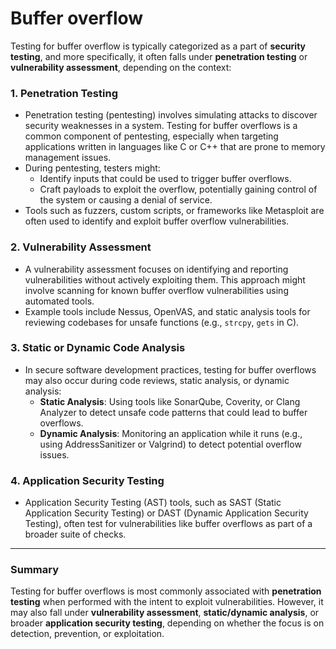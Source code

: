# Buffer overflow

Testing for buffer overflow is typically categorized as a part of **security testing**, and more specifically, it often falls under **penetration testing** or **vulnerability assessment**, depending on the context:

### 1. Penetration Testing
- Penetration testing (pentesting) involves simulating attacks to discover security weaknesses in a system. Testing for buffer overflows is a common component of pentesting, especially when targeting applications written in languages like C or C++ that are prone to memory management issues.
- During pentesting, testers might:
    - Identify inputs that could be used to trigger buffer overflows.
    - Craft payloads to exploit the overflow, potentially gaining control of the system or causing a denial of service.
- Tools such as fuzzers, custom scripts, or frameworks like Metasploit are often used to identify and exploit buffer overflow vulnerabilities.

### 2. Vulnerability Assessment
- A vulnerability assessment focuses on identifying and reporting vulnerabilities without actively exploiting them. This approach might involve scanning for known buffer overflow vulnerabilities using automated tools.
- Example tools include Nessus, OpenVAS, and static analysis tools for reviewing codebases for unsafe functions (e.g., `strcpy`, `gets` in C).

### 3. Static or Dynamic Code Analysis
- In secure software development practices, testing for buffer overflows may also occur during code reviews, static analysis, or dynamic analysis:
    - **Static Analysis**: Using tools like SonarQube, Coverity, or Clang Analyzer to detect unsafe code patterns that could lead to buffer overflows.
    - **Dynamic Analysis**: Monitoring an application while it runs (e.g., using AddressSanitizer or Valgrind) to detect potential overflow issues.

### 4. Application Security Testing
- Application Security Testing (AST) tools, such as SAST (Static Application Security Testing) or DAST (Dynamic Application Security Testing), often test for vulnerabilities like buffer overflows as part of a broader suite of checks.

---

### Summary
Testing for buffer overflows is most commonly associated with **penetration testing** when performed with the intent to exploit vulnerabilities. However, it may also fall under **vulnerability assessment**, **static/dynamic analysis**, or broader **application security testing**, depending on whether the focus is on detection, prevention, or exploitation.